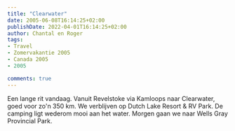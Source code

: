 ```yaml
---
title: "Clearwater"
date: 2005-06-08T16:14:25+02:00
publishDate: 2022-04-01T16:14:25+02:00
author: Chantal en Roger
tags:
- Travel
- Zomervakantie 2005
- Canada 2005
- 2005

comments: true
---
```


Een lange rit vandaag. Vanuit Revelstoke via Kamloops naar Clearwater, goed voor zo'n 350 km. We verblijven op Dutch Lake Resort & RV Park. De camping ligt wederom mooi aan het water. Morgen gaan we naar Wells Gray Provincial Park.

